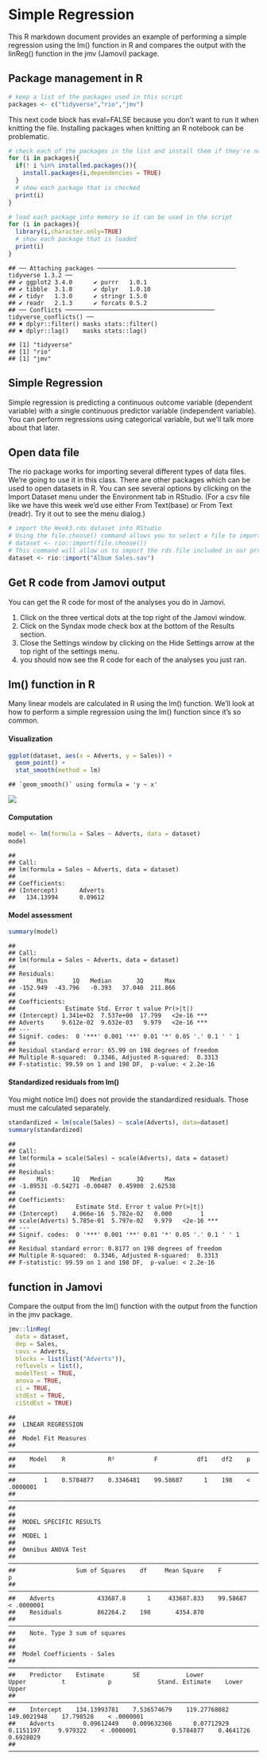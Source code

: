 # Simple Regression

This R markdown document provides an example of performing a simple
regression using the lm() function in R and compares the output with the
linReg() function in the jmv (Jamovi) package.

## Package management in R

``` r
# keep a list of the packages used in this script
packages <- c("tidyverse","rio","jmv")
```

This next code block has eval=FALSE because you don’t want to run it
when knitting the file. Installing packages when knitting an R notebook
can be problematic.

``` r
# check each of the packages in the list and install them if they're not installed already
for (i in packages){
  if(! i %in% installed.packages()){
    install.packages(i,dependencies = TRUE)
  }
  # show each package that is checked
  print(i)
}
```

``` r
# load each package into memory so it can be used in the script
for (i in packages){
  library(i,character.only=TRUE)
  # show each package that is loaded
  print(i)
}
```

    ## ── Attaching packages ─────────────────────────────────────── tidyverse 1.3.2 ──
    ## ✔ ggplot2 3.4.0      ✔ purrr   1.0.1 
    ## ✔ tibble  3.1.8      ✔ dplyr   1.0.10
    ## ✔ tidyr   1.3.0      ✔ stringr 1.5.0 
    ## ✔ readr   2.1.3      ✔ forcats 0.5.2 
    ## ── Conflicts ────────────────────────────────────────── tidyverse_conflicts() ──
    ## ✖ dplyr::filter() masks stats::filter()
    ## ✖ dplyr::lag()    masks stats::lag()

    ## [1] "tidyverse"
    ## [1] "rio"
    ## [1] "jmv"

## Simple Regression

Simple regression is predicting a continuous outcome variable (dependent
variable) with a single continuous predictor variable (independent
variable). You can perform regressions using categorical variable, but
we’ll talk more about that later.

## Open data file

The rio package works for importing several different types of data
files. We’re going to use it in this class. There are other packages
which can be used to open datasets in R. You can see several options by
clicking on the Import Dataset menu under the Environment tab in
RStudio. (For a csv file like we have this week we’d use either From
Text(base) or From Text (readr). Try it out to see the menu dialog.)

``` r
# import the Week3.rds dataset into RStudio
# Using the file.choose() command allows you to select a file to import from another folder.
# dataset <- rio::import(file.choose())
# This command will allow us to import the rds file included in our project folder.
dataset <- rio::import("Album Sales.sav")
```

## Get R code from Jamovi output

You can get the R code for most of the analyses you do in Jamovi.

1.  Click on the three vertical dots at the top right of the Jamovi
    window.
2.  Click on the Syndax mode check box at the bottom of the Results
    section.
3.  Close the Settings window by clicking on the Hide Settings arrow at
    the top right of the settings menu.
4.  you should now see the R code for each of the analyses you just ran.

## lm() function in R

Many linear models are calculated in R using the lm() function. We’ll
look at how to perform a simple regression using the lm() function since
it’s so common.

#### Visualization

``` r
ggplot(dataset, aes(x = Adverts, y = Sales)) +
  geom_point() +
  stat_smooth(method = lm)
```

    ## `geom_smooth()` using formula = 'y ~ x'

![](Simple-Regression-Assignment_files/figure-markdown_github/unnamed-chunk-5-1.png)

#### Computation

``` r
model <- lm(formula = Sales ~ Adverts, data = dataset)
model
```

    ## 
    ## Call:
    ## lm(formula = Sales ~ Adverts, data = dataset)
    ## 
    ## Coefficients:
    ## (Intercept)      Adverts  
    ##   134.13994      0.09612

#### Model assessment

``` r
summary(model)
```

    ## 
    ## Call:
    ## lm(formula = Sales ~ Adverts, data = dataset)
    ## 
    ## Residuals:
    ##      Min       1Q   Median       3Q      Max 
    ## -152.949  -43.796   -0.393   37.040  211.866 
    ## 
    ## Coefficients:
    ##              Estimate Std. Error t value Pr(>|t|)    
    ## (Intercept) 1.341e+02  7.537e+00  17.799   <2e-16 ***
    ## Adverts     9.612e-02  9.632e-03   9.979   <2e-16 ***
    ## ---
    ## Signif. codes:  0 '***' 0.001 '**' 0.01 '*' 0.05 '.' 0.1 ' ' 1
    ## 
    ## Residual standard error: 65.99 on 198 degrees of freedom
    ## Multiple R-squared:  0.3346, Adjusted R-squared:  0.3313 
    ## F-statistic: 99.59 on 1 and 198 DF,  p-value: < 2.2e-16

#### Standardized residuals from lm()

You might notice lm() does not provide the standardized residuals. Those
must me calculated separately.

``` r
standardized = lm(scale(Sales) ~ scale(Adverts), data=dataset)
summary(standardized)
```

    ## 
    ## Call:
    ## lm(formula = scale(Sales) ~ scale(Adverts), data = dataset)
    ## 
    ## Residuals:
    ##      Min       1Q   Median       3Q      Max 
    ## -1.89531 -0.54271 -0.00487  0.45900  2.62538 
    ## 
    ## Coefficients:
    ##                 Estimate Std. Error t value Pr(>|t|)    
    ## (Intercept)    4.066e-16  5.782e-02   0.000        1    
    ## scale(Adverts) 5.785e-01  5.797e-02   9.979   <2e-16 ***
    ## ---
    ## Signif. codes:  0 '***' 0.001 '**' 0.01 '*' 0.05 '.' 0.1 ' ' 1
    ## 
    ## Residual standard error: 0.8177 on 198 degrees of freedom
    ## Multiple R-squared:  0.3346, Adjusted R-squared:  0.3313 
    ## F-statistic: 99.59 on 1 and 198 DF,  p-value: < 2.2e-16

## function in Jamovi

Compare the output from the lm() function with the output from the
function in the jmv package.

``` r
jmv::linReg(
  data = dataset,
  dep = Sales,
  covs = Adverts,
  blocks = list(list("Adverts")),
  refLevels = list(),
  modelTest = TRUE,
  anova = TRUE,
  ci = TRUE,
  stdEst = TRUE,
  ciStdEst = TRUE)
```

    ## 
    ##  LINEAR REGRESSION
    ## 
    ##  Model Fit Measures                                                          
    ##  ─────────────────────────────────────────────────────────────────────────── 
    ##    Model    R            R²           F           df1    df2    p            
    ##  ─────────────────────────────────────────────────────────────────────────── 
    ##        1    0.5784877    0.3346481    99.58687      1    198    < .0000001   
    ##  ─────────────────────────────────────────────────────────────────────────── 
    ## 
    ## 
    ##  MODEL SPECIFIC RESULTS
    ## 
    ##  MODEL 1
    ## 
    ##  Omnibus ANOVA Test                                                              
    ##  ─────────────────────────────────────────────────────────────────────────────── 
    ##                 Sum of Squares    df     Mean Square    F           p            
    ##  ─────────────────────────────────────────────────────────────────────────────── 
    ##    Adverts            433687.8      1     433687.833    99.58687    < .0000001   
    ##    Residuals          862264.2    198       4354.870                             
    ##  ─────────────────────────────────────────────────────────────────────────────── 
    ##    Note. Type 3 sum of squares
    ## 
    ## 
    ##  Model Coefficients - Sales                                                                                                                          
    ##  ─────────────────────────────────────────────────────────────────────────────────────────────────────────────────────────────────────────────────── 
    ##    Predictor    Estimate        SE             Lower           Upper          t            p             Stand. Estimate    Lower        Upper       
    ##  ─────────────────────────────────────────────────────────────────────────────────────────────────────────────────────────────────────────────────── 
    ##    Intercept    134.13993781    7.536574679    119.27768082    149.0021948    17.798528    < .0000001                                                
    ##    Adverts        0.09612449    0.009632366      0.07712929      0.1151197     9.979322    < .0000001          0.5784877    0.4641726    0.6928029   
    ##  ───────────────────────────────────────────────────────────────────────────────────────────────────────────────────────────────────────────────────
